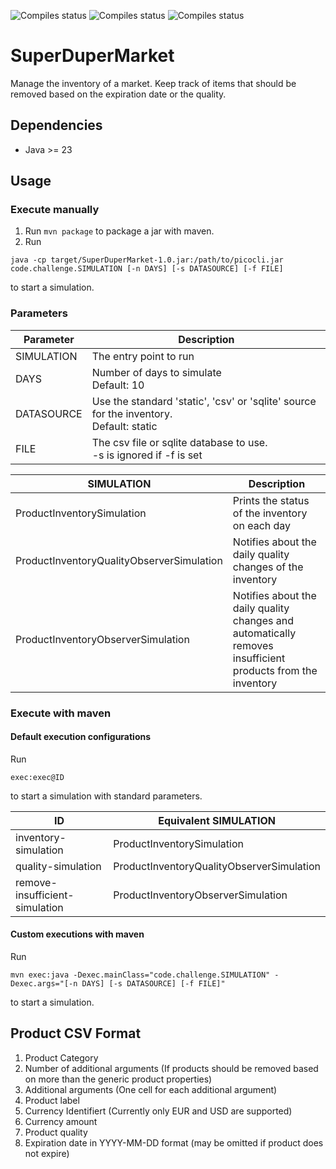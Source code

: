![Compiles status](https://github.com/gnush/superdupermarket/actions/workflows/maven-compile.yml/badge.svg)
![Compiles status](https://github.com/gnush/superdupermarket/actions/workflows/maven-test.yml/badge.svg)
![Compiles status](https://github.com/gnush/superdupermarket/actions/workflows/maven-package.yml/badge.svg)

# SuperDuperMarket

Manage the inventory of a market. Keep track of items that should be removed based on the expiration date or the quality.

## Dependencies

* Java >= 23

## Usage

### Execute manually

1. Run `mvn package` to package a jar with maven.
2. Run
```
java -cp target/SuperDuperMarket-1.0.jar:/path/to/picocli.jar code.challenge.SIMULATION [-n DAYS] [-s DATASOURCE] [-f FILE]
```
to start a simulation.

### Parameters

| Parameter  | Description                                                                                |
|------------|--------------------------------------------------------------------------------------------|
| SIMULATION | The entry point to run                                                                     |
| DAYS       | Number of days to simulate <br>Default: 10                                                 |
| DATASOURCE | Use the standard 'static', 'csv' or 'sqlite' source for the inventory. <br>Default: static |
| FILE       | The csv file or sqlite database to use. <br>-s is ignored if -f is set                     |

| SIMULATION                                | Description                                                                                                 |
|-------------------------------------------|-------------------------------------------------------------------------------------------------------------|
| ProductInventorySimulation                | Prints the status of the inventory on each day                                                              |
| ProductInventoryQualityObserverSimulation | Notifies about the daily quality changes of the inventory                                                   |
| ProductInventoryObserverSimulation        | Notifies about the daily quality changes and automatically removes insufficient products from the inventory |


### Execute with maven

#### Default execution configurations
Run
```
exec:exec@ID
```
to start a simulation with standard parameters.

| ID                             | Equivalent SIMULATION                     |
|--------------------------------|-------------------------------------------|
| inventory-simulation           | ProductInventorySimulation                |
| quality-simulation             | ProductInventoryQualityObserverSimulation |
| remove-insufficient-simulation | ProductInventoryObserverSimulation        |


#### Custom executions with maven

Run
```
mvn exec:java -Dexec.mainClass="code.challenge.SIMULATION" -Dexec.args="[-n DAYS] [-s DATASOURCE] [-f FILE]"
```
to start a simulation.

## Product CSV Format

1. Product Category
2. Number of additional arguments (If products should be removed based on more than the generic product properties)
3. Additional arguments (One cell for each additional argument)
4. Product label
5. Currency Identifiert (Currently only EUR and USD are supported)
6. Currency amount
7. Product quality
8. Expiration date in YYYY-MM-DD format (may be omitted if product does not expire)